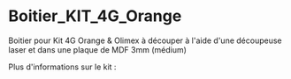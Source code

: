 # Boitier_KIT_4G_Orange
Boitier pour Kit 4G Orange & Olimex à découper à l'aide d'une découpeuse laser et dans une plaque de MDF 3mm (médium)

Plus d'informations sur le kit : 

